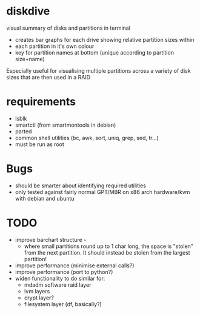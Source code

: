 # diskdive
visual summary of disks and partitions in terminal

* creates bar graphs for each drive showing relative partition sizes within
* each partition in it's own colour
* key for partition names at bottom (unique according to partition size+name)

Especially useful for visualising multiple partitions across a variety of disk sizes that are then used in a RAID


# requirements
* lsblk
* smartctl (from smartmontools in debian)
* parted 
* common shell utilities (bc, awk, sort, uniq, grep, sed, tr...)
* must be run as root


# Bugs
* should be smarter about identifying required utilities
* only tested against fairly normal GPT/MBR on x86 arch hardware/kvm with debian and ubuntu

# TODO
* improve barchart structure - 
  * where small partitions round up to 1 char long, the space is "stolen" from the next partition. It should instead be stolen from the largest partition!
* improve performance (minimise external calls?)
* improve performance (port to python?)
* widen functionality to do similar for:
  * mdadm software raid layer
  * lvm layers
  * crypt layer?
  * filesystem layer (df, basically?)
